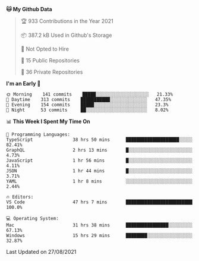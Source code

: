 <!--START_SECTION:waka-->
**🐱 My Github Data** 

> 🏆 933 Contributions in the Year 2021
 > 
> 📦 387.2 kB Used in Github's Storage 
 > 
> 🚫 Not Opted to Hire
 > 
> 📜 15 Public Repositories 
 > 
> 🔑 36 Private Repositories  
 > 
**I'm an Early 🐤** 

```text
🌞 Morning    141 commits    █████░░░░░░░░░░░░░░░░░░░░   21.33% 
🌆 Daytime    313 commits    ███████████░░░░░░░░░░░░░░   47.35% 
🌃 Evening    154 commits    █████░░░░░░░░░░░░░░░░░░░░   23.3% 
🌙 Night      53 commits     ██░░░░░░░░░░░░░░░░░░░░░░░   8.02%

```


📊 **This Week I Spent My Time On** 

```text
💬 Programming Languages: 
TypeScript               38 hrs 50 mins      ████████████████████░░░░░   82.41% 
GraphQL                  2 hrs 13 mins       █░░░░░░░░░░░░░░░░░░░░░░░░   4.73% 
JavaScript               1 hr 56 mins        █░░░░░░░░░░░░░░░░░░░░░░░░   4.11% 
JSON                     1 hr 44 mins        █░░░░░░░░░░░░░░░░░░░░░░░░   3.71% 
YAML                     1 hr 8 mins         ░░░░░░░░░░░░░░░░░░░░░░░░░   2.44%

🔥 Editors: 
VS Code                  47 hrs 7 mins       █████████████████████████   100.0%

💻 Operating System: 
Mac                      31 hrs 38 mins      ████████████████░░░░░░░░░   67.13% 
Windows                  15 hrs 29 mins      ████████░░░░░░░░░░░░░░░░░   32.87%

```


 Last Updated on 27/08/2021
<!--END_SECTION:waka-->

